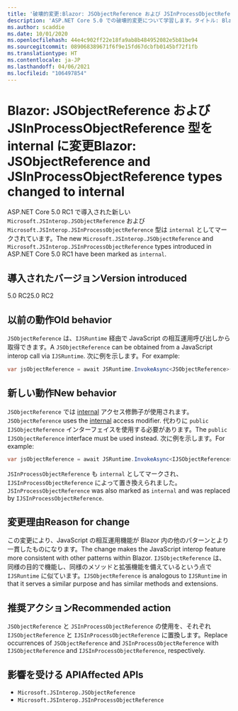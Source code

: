 ```yaml
---
title: '破壊的変更:Blazor: JSObjectReference および JSInProcessObjectReference 型を internal に変更'
description: 'ASP.NET Core 5.0 での破壊的変更について学習します。タイトル: Blazor:JSObjectReference および JSInProcessObjectReference 型を internal に変更'
ms.author: scaddie
ms.date: 10/01/2020
ms.openlocfilehash: 44e4c902ff22e18fa9ab8b484952082e5b81be94
ms.sourcegitcommit: 089068389671f6f9e15fd67dcbfb0145bf72f1fb
ms.translationtype: HT
ms.contentlocale: ja-JP
ms.lasthandoff: 04/06/2021
ms.locfileid: "106497854"
---
```

# <a name="blazor-jsobjectreference-and-jsinprocessobjectreference-types-changed-to-internal"></a><span data-ttu-id="6c13d-103">Blazor: JSObjectReference および JSInProcessObjectReference 型を internal に変更</span><span class="sxs-lookup"><span data-stu-id="6c13d-103">Blazor: JSObjectReference and JSInProcessObjectReference types changed to internal</span></span>

<span data-ttu-id="6c13d-104">ASP.NET Core 5.0 RC1 で導入された新しい `Microsoft.JSInterop.JSObjectReference` および `Microsoft.JSInterop.JSInProcessObjectReference` 型は `internal` としてマークされています。</span><span class="sxs-lookup"><span data-stu-id="6c13d-104">The new `Microsoft.JSInterop.JSObjectReference` and `Microsoft.JSInterop.JSInProcessObjectReference` types introduced in ASP.NET Core 5.0 RC1 have been marked as `internal`.</span></span>

## <a name="version-introduced"></a><span data-ttu-id="6c13d-105">導入されたバージョン</span><span class="sxs-lookup"><span data-stu-id="6c13d-105">Version introduced</span></span>

<span data-ttu-id="6c13d-106">5.0 RC2</span><span class="sxs-lookup"><span data-stu-id="6c13d-106">5.0 RC2</span></span>

## <a name="old-behavior"></a><span data-ttu-id="6c13d-107">以前の動作</span><span class="sxs-lookup"><span data-stu-id="6c13d-107">Old behavior</span></span>

<span data-ttu-id="6c13d-108">`JSObjectReference` は、`IJSRuntime` 経由で JavaScript の相互運用呼び出しから取得できます。</span><span class="sxs-lookup"><span data-stu-id="6c13d-108">A `JSObjectReference` can be obtained from a JavaScript interop call via `IJSRuntime`.</span></span> <span data-ttu-id="6c13d-109">次に例を示します。</span><span class="sxs-lookup"><span data-stu-id="6c13d-109">For example:</span></span>

```csharp
var jsObjectReference = await JSRuntime.InvokeAsync<JSObjectReference>(...);
```

## <a name="new-behavior"></a><span data-ttu-id="6c13d-110">新しい動作</span><span class="sxs-lookup"><span data-stu-id="6c13d-110">New behavior</span></span>

<span data-ttu-id="6c13d-111">`JSObjectReference` では [internal](../../../../csharp/language-reference/keywords/internal.md) アクセス修飾子が使用されます。</span><span class="sxs-lookup"><span data-stu-id="6c13d-111">`JSObjectReference` uses the [internal](../../../../csharp/language-reference/keywords/internal.md) access modifier.</span></span> <span data-ttu-id="6c13d-112">代わりに `public` `IJSObjectReference` インターフェイスを使用する必要があります。</span><span class="sxs-lookup"><span data-stu-id="6c13d-112">The `public` `IJSObjectReference` interface must be used instead.</span></span> <span data-ttu-id="6c13d-113">次に例を示します。</span><span class="sxs-lookup"><span data-stu-id="6c13d-113">For example:</span></span>

```csharp
var jsObjectReference = await JSRuntime.InvokeAsync<IJSObjectReference>(...);
```

<span data-ttu-id="6c13d-114">`JSInProcessObjectReference` も `internal` としてマークされ、`IJSInProcessObjectReference` によって置き換えられました。</span><span class="sxs-lookup"><span data-stu-id="6c13d-114">`JSInProcessObjectReference` was also marked as `internal` and was replaced by `IJSInProcessObjectReference`.</span></span>

## <a name="reason-for-change"></a><span data-ttu-id="6c13d-115">変更理由</span><span class="sxs-lookup"><span data-stu-id="6c13d-115">Reason for change</span></span>

<span data-ttu-id="6c13d-116">この変更により、JavaScript の相互運用機能が Blazor 内の他のパターンとより一貫したものになります。</span><span class="sxs-lookup"><span data-stu-id="6c13d-116">The change makes the JavaScript interop feature more consistent with other patterns within Blazor.</span></span> <span data-ttu-id="6c13d-117">`IJSObjectReference` は、同様の目的で機能し、同様のメソッドと拡張機能を備えているという点で `IJSRuntime` に似ています。</span><span class="sxs-lookup"><span data-stu-id="6c13d-117">`IJSObjectReference` is analogous to `IJSRuntime` in that it serves a similar purpose and has similar methods and extensions.</span></span>

## <a name="recommended-action"></a><span data-ttu-id="6c13d-118">推奨アクション</span><span class="sxs-lookup"><span data-stu-id="6c13d-118">Recommended action</span></span>

<span data-ttu-id="6c13d-119">`JSObjectReference` と `JSInProcessObjectReference` の使用を、それぞれ `IJSObjectReference` と `IJSInProcessObjectReference` に置換します。</span><span class="sxs-lookup"><span data-stu-id="6c13d-119">Replace occurrences of `JSObjectReference` and `JSInProcessObjectReference` with `IJSObjectReference` and `IJSInProcessObjectReference`, respectively.</span></span>

## <a name="affected-apis"></a><span data-ttu-id="6c13d-120">影響を受ける API</span><span class="sxs-lookup"><span data-stu-id="6c13d-120">Affected APIs</span></span>

- `Microsoft.JSInterop.JSObjectReference`
- `Microsoft.JSInterop.JSInProcessObjectReference`

<!--

### Category

ASP.NET Core

### Affected APIs

- `T:Microsoft.JSInterop.JSObjectReference`
- `T:Microsoft.JSInterop.JSInProcessObjectReference`

-->

